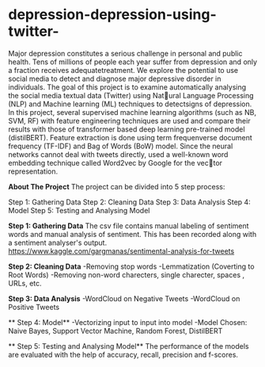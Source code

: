 # depression-depression-using-twitter-
Major depression constitutes a serious challenge in personal and public health. Tens of millions of people each year suffer from depression
and only a fraction receives adequatetreatment. We explore the potential to use social media to detect and diagnose major depressive disorder in individuals.
The goal of this project is to examine automatically analysing the social media textual data (Twitter) using Natural Language Processing (NLP) and Machine learning (ML) techniques to detectsigns of depression. In this project, several supervised machine learning algorithms (such as NB, SVM, RF) with feature engineering techniques are used and compare their results with those of transformer based deep learning pre-trained model (distilBERT). Feature extraction is done using term frequenverse document frequency (TF-IDF) and Bag of Words (BoW) model. Since the neural networks cannot deal with tweets directly, used a well-known word embedding technique called Word2vec by Google for the vector representation.

**About The Project**
The project can be divided into 5 step process:

Step 1: Gathering Data
Step 2: Cleaning Data
Step 3: Data Analysis
Step 4: Model
Step 5: Testing and Analysing Model

**Step 1: Gathering Data**
The csv file contains manual labeling of sentiment words and manual analysis of sentiment. This has been recorded along with a sentiment analyser's output. https://www.kaggle.com/gargmanas/sentimental-analysis-for-tweets

**Step 2: Cleaning Data**
 -Removing stop words
 -Lemmatization (Coverting to Root Words)
 -Removing non-word charecters, single charecter, spaces , URLs, etc.
 
 **Step 3: Data Analysis**
  -WordCloud on Negative Tweets
  -WordCloud on Positive Tweets
  
 ** Step 4: Model**
  -Vectorizing input to input into model
  -Model Chosen: Naive Bayes, Support Vector Machine, Random Forest, DistilBERT
  
 ** Step 5: Testing and Analysing Model**
 The performance of the models are evaluated with the help of accuracy, recall, precision and f-scores.

